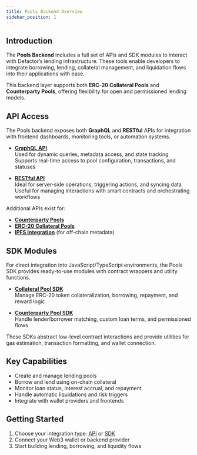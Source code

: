 ```yaml
---
title: Pools Backend Overview
sidebar_position: 1
---
```


## Introduction

The **Pools Backend** includes a full set of APIs and SDK modules to interact with Defactor’s lending infrastructure. These tools enable developers to integrate borrowing, lending, collateral management, and liquidation flows into their applications with ease.

This backend layer supports both **ERC-20 Collateral Pools** and **Counterparty Pools**, offering flexibility for open and permissioned lending models.

## API Access

The Pools backend exposes both **GraphQL** and **RESTful** APIs for integration with frontend dashboards, monitoring tools, or automation systems.

- [**GraphQL API**](api/engagegraphql.md)  
  Used for dynamic queries, metadata access, and state tracking  
  Supports real-time access to pool configuration, transactions, and statuses

- [**RESTful API**](api/engagerestful.md)  
  Ideal for server-side operations, triggering actions, and syncing data  
  Useful for managing interactions with smart contracts and orchestrating workflows

Additional APIs exist for:

- [**Counterparty Pools**](api/counterpartyPools/restful.md)
- [**ERC-20 Collateral Pools**](api/erc20CollateralToken/restful.md)
- [**IPFS Integration**](api/ipfs/restful.md) (for off-chain metadata)

## SDK Modules

For direct integration into JavaScript/TypeScript environments, the Pools SDK provides ready-to-use modules with contract wrappers and utility functions.

- [**Collateral Pool SDK**](sdk/collateral-pool.md)  
  Manage ERC-20 token collateralization, borrowing, repayment, and reward logic

- [**Counterparty Pool SDK**](sdk/counterparty-pool.md)  
  Handle lender/borrower matching, custom loan terms, and permissioned flows

These SDKs abstract low-level contract interactions and provide utilities for gas estimation, transaction formatting, and wallet connection.

## Key Capabilities

- Create and manage lending pools
- Borrow and lend using on-chain collateral
- Monitor loan status, interest accrual, and repayment
- Handle automatic liquidations and risk triggers
- Integrate with wallet providers and frontends

## Getting Started

1. Choose your integration type: [API](api/engagerestful.md) or [SDK](sdk/collateral-pool.md)
2. Connect your Web3 wallet or backend provider
3. Start building lending, borrowing, and liquidity flows
